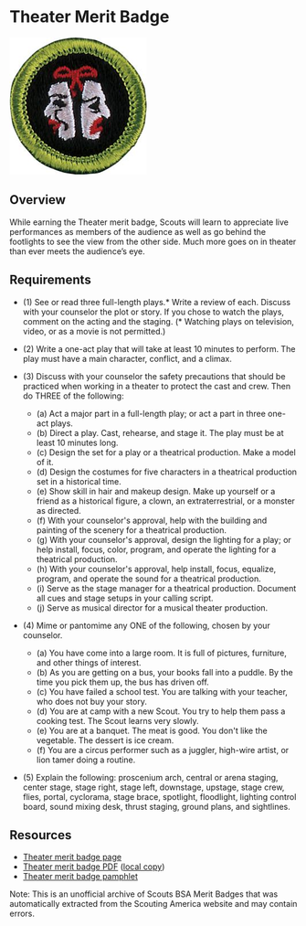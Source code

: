 

# Theater Merit Badge

![Theater Merit Badge](images/theater-merit-badge.jpg)

## Overview



While earning the Theater merit badge, Scouts will learn to appreciate live performances as members of the audience as well as go behind the footlights to see the view from the other side. Much more goes on in theater than ever meets the audience’s eye.

## Requirements

* (1) See or read three full-length plays.* Write a review of each. Discuss with your counselor the plot or story. If you chose to watch the plays, comment on the acting and the staging. (* Watching plays on television, video, or as a movie is not permitted.)
* (2) Write a one-act play that will take at least 10 minutes to perform. The play must have a main character, conflict, and a climax.
* (3) Discuss with your counselor the safety precautions that should be practiced when working in a theater to protect the cast and crew. Then do THREE of the following:
    * (a) Act a major part in a full-length play; or act a part in three one-act plays.
    * (b) Direct a play. Cast, rehearse, and stage it. The play must be at least 10 minutes long.
    * (c) Design the set for a play or a theatrical production. Make a model of it.
    * (d) Design the costumes for five characters in a theatrical production set in a historical time.
    * (e) Show skill in hair and makeup design. Make up yourself or a friend as a historical figure, a clown, an extraterrestrial, or a monster as directed.
    * (f) With your counselor's approval, help with the building and painting of the scenery for a theatrical production.
    * (g) With your counselor's approval, design the lighting for a play; or help install, focus, color, program, and operate the lighting for a theatrical production.
    * (h) With your counselor's approval, help install, focus, equalize, program, and operate the sound for a theatrical production.
    * (i) Serve as the stage manager for a theatrical production. Document all cues and stage setups in your calling script.
    * (j) Serve as musical director for a musical theater production.


* (4) Mime or pantomime any ONE of the following, chosen by your counselor.
    * (a) You have come into a large room. It is full of pictures, furniture, and other things of interest.
    * (b) As you are getting on a bus, your books fall into a puddle. By the time you pick them up, the bus has driven off.
    * (c) You have failed a school test. You are talking with your teacher, who does not buy your story.
    * (d) You are at camp with a new Scout. You try to help them pass a cooking test. The Scout learns very slowly.
    * (e) You are at a banquet. The meat is good. You don't like the vegetable. The dessert is ice cream.
    * (f) You are a circus performer such as a juggler, high-wire artist, or lion tamer doing a routine.


* (5) Explain the following: proscenium arch, central or arena staging, center stage, stage right, stage left, downstage, upstage, stage crew, flies, portal, cyclorama, stage brace, spotlight, floodlight, lighting control board, sound mixing desk, thrust staging, ground plans, and sightlines.


## Resources

- [Theater merit badge page](https://www.scouting.org/merit-badges/theater/)
- [Theater merit badge PDF](https://filestore.scouting.org/filestore/Merit_Badge_ReqandRes/35959(21)Theater_REQ.pdf) ([local copy](files/theater-merit-badge.pdf))
- [Theater merit badge pamphlet](None)

Note: This is an unofficial archive of Scouts BSA Merit Badges that was automatically extracted from the Scouting America website and may contain errors.